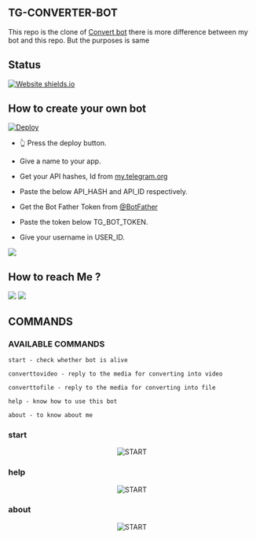 ## TG-CONVERTER-BOT
This repo is the clone of [Convert bot](https://telegram.dog/convert_Ns_bot) there is more difference between my bot and this repo. But the purposes is same
## Status
[![Website shields.io](https://img.shields.io/website-up-down-green-red/http/shields.io.svg)](https://github.com/Ns-AnoNymouS/TG-CONVERT-BOT/tree/main)
## How to create your own bot
[![Deploy](https://www.herokucdn.com/deploy/button.svg)](https://heroku.com/deploy?template=https://github.com/Ns-AnoNymouS/tg-convert-bot/tree/main)
- 👆 Press the deploy button.

- Give a name to your app.

- Get your API hashes, Id from [my.telegram.org](https://my.telegram.org/)

- Paste the below API_HASH and API_ID respectively.

- Get the Bot Father Token from [@BotFather](https://telegram.dog/botfather)

- Paste the token below TG_BOT_TOKEN.

- Give your username in USER_ID.

<a href="https://youtu.be/xfHcm_e92eQ"><img src="https://img.shields.io/badge/How%20To-Deploy-red.svg?logo=Youtube"></a>


## How to reach Me ?
<a href="https://telegram.dog/Ns_bot_updates"><img src="https://img.shields.io/badge/Join-Telegram%20Channel-red.svg?logo=Telegram"></a>
<a href="https://telegram.dog/Ns_Bot_supporters"><img src="https://img.shields.io/badge/Join-Telegram%20Group-blue.svg?logo=telegram"></a>

## COMMANDS
### AVAILABLE COMMANDS 
```
start - check whether bot is alive 

converttovideo - reply to the media for converting into video 

converttofile - reply to the media for converting into file 

help - know how to use this bot

about - to know about me
```
### start
<p align="center">
<img src="https://telegra.ph/file/3cb7e3725cd991373dd9b.jpg" alt="START">

### help
<p align="center">
<img src="https://telegra.ph/file/0ba25cedf094225ad7175.jpg" alt="START">

### about
<p align="center">
<img src="https://telegra.ph/file/f6ad0e22825afe65ddcd2.jpg" alt="START">
